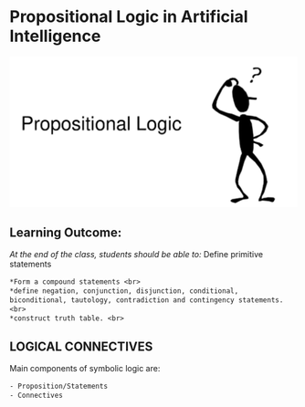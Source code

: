 # Propositional Logic in Artificial Intelligence
<img src="media_files/cover.png" style="align:centre">

## Learning Outcome:
<i>At the end of the class, students should be able to:</i>
Define primitive statements <br>

    *Form a compound statements <br>
    *define negation, conjunction, disjunction, conditional, biconditional, tautology, contradiction and contingency statements. <br>
    *construct truth table. <br>

## LOGICAL CONNECTIVES
Main components of symbolic logic are: <br>

    - Proposition/Statements
    - Connectives
